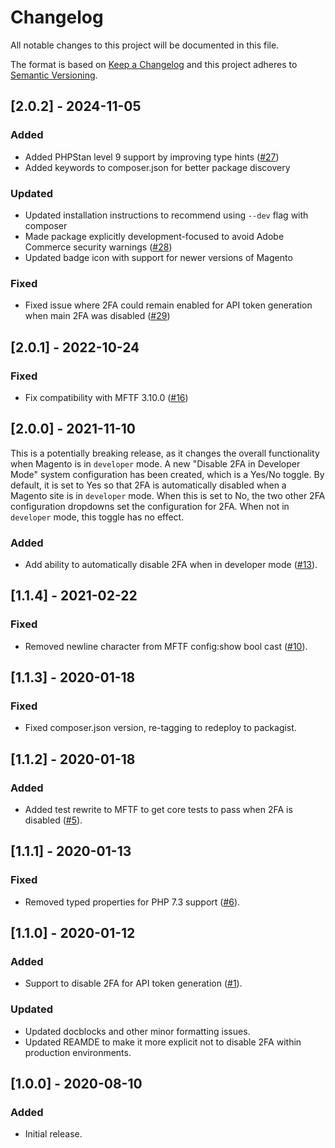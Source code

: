 # Changelog
All notable changes to this project will be documented in this file.

The format is based on [Keep a Changelog](http://keepachangelog.com/en/1.0.0/)
and this project adheres to [Semantic Versioning](http://semver.org/spec/v2.0.0.html).

## [2.0.2] - 2024-11-05

### Added
- Added PHPStan level 9 support by improving type hints ([#27](https://github.com/markshust/magento2-module-disabletwofactorauth/pull/27))
- Added keywords to composer.json for better package discovery

### Updated
- Updated installation instructions to recommend using `--dev` flag with composer
- Made package explicitly development-focused to avoid Adobe Commerce security warnings ([#28](https://github.com/markshust/magento2-module-disabletwofactorauth/pull/28))
- Updated badge icon with support for newer versions of Magento

### Fixed
- Fixed issue where 2FA could remain enabled for API token generation when main 2FA was disabled ([#29](https://github.com/markshust/magento2-module-disabletwofactorauth/pull/29))

## [2.0.1] - 2022-10-24

### Fixed
- Fix compatibility with MFTF 3.10.0 ([#16](https://github.com/markshust/magento2-module-disabletwofactorauth/pull/16))

## [2.0.0] - 2021-11-10

This is a potentially breaking release, as it changes the overall functionality when Magento is in `developer` mode. A new "Disable 2FA in Developer Mode" system configuration has been created, which is a Yes/No toggle. By default, it is set to Yes so that 2FA is automatically disabled when a Magento site is in `developer` mode. When this is set to No, the two other 2FA configuration dropdowns set the configuration for 2FA. When not in `developer` mode, this toggle has no effect.

### Added
- Add ability to automatically disable 2FA when in developer mode ([#13](https://github.com/markshust/magento2-module-disabletwofactorauth/pull/13)).

## [1.1.4] - 2021-02-22

### Fixed
- Removed newline character from MFTF config:show bool cast ([#10](https://github.com/markshust/magento2-module-disabletwofactorauth/pull/10)).

## [1.1.3] - 2020-01-18

### Fixed
- Fixed composer.json version, re-tagging to redeploy to packagist.

## [1.1.2] - 2020-01-18

### Added
- Added test rewrite to MFTF to get core tests to pass when 2FA is disabled ([#5](https://github.com/markshust/magento2-module-disabletwofactorauth/pull/5)).

## [1.1.1] - 2020-01-13

### Fixed
- Removed typed properties for PHP 7.3 support ([#6](https://github.com/markshust/magento2-module-disabletwofactorauth/issues/6)).

## [1.1.0] - 2020-01-12

### Added
- Support to disable 2FA for API token generation ([#1](https://github.com/markshust/magento2-module-disabletwofactorauth/issues/1)).

### Updated
- Updated docblocks and other minor formatting issues.
- Updated REAMDE to make it more explicit not to disable 2FA within production environments.

## [1.0.0] - 2020-08-10

### Added
- Initial release.
